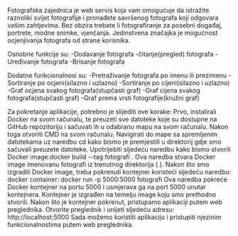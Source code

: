 Fotografska zajednica je web servis koja vam omogućuje da istražite raznoliki svijet fotografije i pronađete savršenog fotografa koji odgovara vašim zahtjevima. 
Bez obzira trebate li fotografiranje za posebni događaj, portrete, modne snimke, vjenčanja. Jedinstvena značajka je mogućnost ocjenjivanja fotografa od strane korisnika.


Osnobne funkcije su: 
-Dodavanje fotografa 
-čitanje(pregled) fotografa
-Uređivanje fotografa
-Brisanje fotografa 

Dodatne funkcionalnosi su: 
-Pretraživanje fotografa po imenu ili prezimenu
-Sortiranje po ocjeni(silazno i uzlazno)
-Sortiranje po cijeni(silazno i uzlazno)
-Graf ocjena svakog fotografa(stupčasti graf)
-Graf cijena svakog fotografa(stupčasti graf)
-Graf prema vrsti fotografije(kružni graf)




Za pokretanje aplikacije, potrebno je slijediti ove korake: Prvo, instalirali Docker na svom računalu, te preuzeti sve datoteke koje su dostupne na GitHub repozitoriju i sačuvati 
ih u odabranu mapu na svom računalu. Nakon toga otvoriti CMD na svom računalu. Navigirati do mape sa spremljenim datotekama uz naredbu cd kako bismo je premjestili u direktorij gdje 
smo sačuvali preuzete datoteke. Upotrijebiti sljedeću naredbu kako bismo stvorili Docker image:docker build --tag fotografi . Ova naredba stvara Docker image imenovanu 
fotografi iz trenutnog direktorija (.). Nakon što smo izgradili Docker image, treba pokrenuti kontejner koristeći sljedeću naredbu: 
docker container: docker run -p 5000:5000 fotografi Ova naredba pokreće Docker kontejner na portu 5000 i usmjerava ga na port 5000 unutar kontejnera. 
Kontejner je izgrađen na temelju image koju smo prethodno stvorili. Nakon što je kontejner pokrenut, pristupamo aplikaciji putem web preglednika. 
Otvorite preglednik i unijeti sljedeću adresu: http://localhost:5000 Sada možemo koristiti aplikaciju i pristupiti njezinim funkcionalnostima putem web preglednika.
